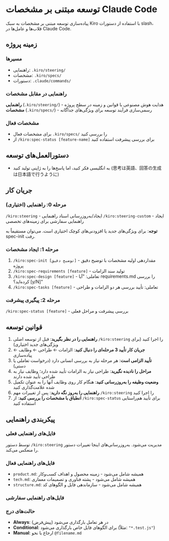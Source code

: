 # توسعه مبتنی بر مشخصات Claude Code

پیاده‌سازی توسعه مبتنی بر مشخصات به سبک Kiro با استفاده از دستورات slash، قلاب‌ها و عامل‌ها در Claude Code.

## زمینه پروژه

### مسیرها
- راهنمایی: `.kiro/steering/`
- مشخصات: `.kiro/specs/`
- دستورات: `.claude/commands/`

### راهنمایی در مقابل مشخصات

**راهنمایی** (`.kiro/steering/`) - هدایت هوش مصنوعی با قوانین و زمینه در سطح پروژه  
**مشخصات** (`.kiro/specs/`) - رسمی‌سازی فرآیند توسعه برای ویژگی‌های جداگانه

### مشخصات فعال
- برای مشخصات فعال `.kiro/specs/` را بررسی کنید
- از `/kiro:spec-status [feature-name]` برای بررسی پیشرفت استفاده کنید

## دستورالعمل‌های توسعه
- به انگلیسی فکر کنید، اما پاسخ‌ها را به ژاپنی تولید کنید (思考は英語、回答の生成は日本語で行うように)

## جریان کار

### مرحله 0: راهنمایی (اختیاری)
`/kiro:steering` - ایجاد/به‌روزرسانی اسناد راهنمایی
`/kiro:steering-custom` - ایجاد راهنمایی سفارشی برای زمینه‌های تخصصی

**توجه**: برای ویژگی‌های جدید یا افزودنی‌های کوچک اختیاری است. می‌توان مستقیماً به spec-init رفت.

### مرحله 1: ایجاد مشخصات
1. `/kiro:spec-init [توضیح دقیق]` - مقداردهی اولیه مشخصات با توضیح دقیق پروژه
2. `/kiro:spec-requirements [feature]` - تولید سند الزامات
3. `/kiro:spec-design [feature]` - تعاملی: "آیا requirements.md را بررسی کرده‌اید؟ [y/N]"
4. `/kiro:spec-tasks [feature]` - تعاملی: تأیید بررسی هر دو الزامات و طراحی

### مرحله 2: پیگیری پیشرفت
`/kiro:spec-status [feature]` - بررسی پیشرفت و مراحل فعلی

## قوانین توسعه
1. **راهنمایی را در نظر بگیرید**: قبل از توسعه اصلی `/kiro:steering` را اجرا کنید (برای ویژگی‌های جدید اختیاری)
2. **جریان کار تأیید 3 مرحله‌ای را دنبال کنید**: الزامات ← طراحی ← وظایف ← پیاده‌سازی
3. **تأیید الزامی است**: هر مرحله نیاز به بررسی انسانی دارد (درخواست تعاملی یا دستی)
4. **مراحل را نادیده نگیرید**: طراحی نیاز به الزامات تأیید شده دارد؛ وظایف نیاز به طراحی تأیید شده دارند
5. **وضعیت وظیفه را به‌روزرسانی کنید**: هنگام کار روی وظایف آنها را به عنوان تکمیل شده علامت‌گذاری کنید
6. **راهنمایی را به‌روز نگه دارید**: پس از تغییرات مهم `/kiro:steering` را اجرا کنید
7. **انطباق با مشخصات را بررسی کنید**: از `/kiro:spec-status` برای تأیید هم‌راستایی استفاده کنید

## پیکربندی راهنمایی

### فایل‌های راهنمایی فعلی
توسط دستور `/kiro:steering` مدیریت می‌شود. به‌روزرسانی‌های اینجا تغییرات دستور را منعکس می‌کند.

### فایل‌های راهنمایی فعال
- `product.md`: همیشه شامل می‌شود - زمینه محصول و اهداف کسب‌وکار
- `tech.md`: همیشه شامل می‌شود - پشته فناوری و تصمیمات معماری
- `structure.md`: همیشه شامل می‌شود - سازماندهی فایل و الگوهای کد

### فایل‌های راهنمایی سفارشی
<!-- توسط دستور /kiro:steering-custom اضافه شده -->
<!-- قالب: 
- `filename.md`: حالت - الگو(ها) - توضیحات
  حالت: Always|Conditional|Manual
  الگو: الگوهای فایل برای حالت شرطی
-->

### حالت‌های درج
- **Always**: در هر تعامل بارگذاری می‌شود (پیش‌فرض)
- **Conditional**: برای الگوهای فایل خاص بارگذاری می‌شود (مثلاً: `"*.test.js"`)
- **Manual**: ارجاع با نحو `@filename.md`